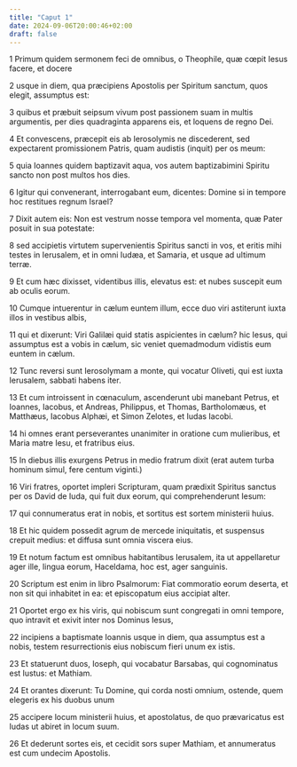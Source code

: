 ```yaml
---
title: "Caput 1"
date: 2024-09-06T20:00:46+02:00
draft: false
---
```



1 Primum quidem sermonem feci de omnibus, o Theophile, quæ cœpit Iesus facere, et docere

2 usque in diem, qua præcipiens Apostolis per Spiritum sanctum, quos elegit, assumptus est:

3 quibus et præbuit seipsum vivum post passionem suam in multis argumentis, per dies quadraginta apparens eis, et loquens de regno Dei.

4 Et convescens, præcepit eis ab Ierosolymis ne discederent, sed expectarent promissionem Patris, quam audistis (inquit) per os meum:

5 quia Ioannes quidem baptizavit aqua, vos autem baptizabimini Spiritu sancto non post multos hos dies.

6 Igitur qui convenerant, interrogabant eum, dicentes: Domine si in tempore hoc restitues regnum Israel?

7 Dixit autem eis: Non est vestrum nosse tempora vel momenta, quæ Pater posuit in sua potestate:

8 sed accipietis virtutem supervenientis Spiritus sancti in vos, et eritis mihi testes in Ierusalem, et in omni Iudæa, et Samaria, et usque ad ultimum terræ.

9 Et cum hæc dixisset, videntibus illis, elevatus est: et nubes suscepit eum ab oculis eorum.

10 Cumque intuerentur in cælum euntem illum, ecce duo viri astiterunt iuxta illos in vestibus albis,

11 qui et dixerunt: Viri Galilæi quid statis aspicientes in cælum? hic Iesus, qui assumptus est a vobis in cælum, sic veniet quemadmodum vidistis eum euntem in cælum.

12 Tunc reversi sunt Ierosolymam a monte, qui vocatur Oliveti, qui est iuxta Ierusalem, sabbati habens iter.

13 Et cum introissent in cœnaculum, ascenderunt ubi manebant Petrus, et Ioannes, Iacobus, et Andreas, Philippus, et Thomas, Bartholomæus, et Matthæus, Iacobus Alphæi, et Simon Zelotes, et Iudas Iacobi.

14 hi omnes erant perseverantes unanimiter in oratione cum mulieribus, et Maria matre Iesu, et fratribus eius.

15 In diebus illis exurgens Petrus in medio fratrum dixit (erat autem turba hominum simul, fere centum viginti.)

16 Viri fratres, oportet impleri Scripturam, quam prædixit Spiritus sanctus per os David de Iuda, qui fuit dux eorum, qui comprehenderunt Iesum:

17 qui connumeratus erat in nobis, et sortitus est sortem ministerii huius.

18 Et hic quidem possedit agrum de mercede iniquitatis, et suspensus crepuit medius: et diffusa sunt omnia viscera eius.

19 Et notum factum est omnibus habitantibus Ierusalem, ita ut appellaretur ager ille, lingua eorum, Haceldama, hoc est, ager sanguinis.

20 Scriptum est enim in libro Psalmorum: Fiat commoratio eorum deserta, et non sit qui inhabitet in ea: et episcopatum eius accipiat alter.

21 Oportet ergo ex his viris, qui nobiscum sunt congregati in omni tempore, quo intravit et exivit inter nos Dominus Iesus,

22 incipiens a baptismate Ioannis usque in diem, qua assumptus est a nobis, testem resurrectionis eius nobiscum fieri unum ex istis.

23 Et statuerunt duos, Ioseph, qui vocabatur Barsabas, qui cognominatus est Iustus: et Mathiam.

24 Et orantes dixerunt: Tu Domine, qui corda nosti omnium, ostende, quem elegeris ex his duobus unum

25 accipere locum ministerii huius, et apostolatus, de quo prævaricatus est Iudas ut abiret in locum suum.

26 Et dederunt sortes eis, et cecidit sors super Mathiam, et annumeratus est cum undecim Apostolis.

